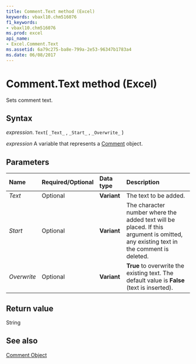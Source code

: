 ```yaml
---
title: Comment.Text method (Excel)
keywords: vbaxl10.chm516076
f1_keywords:
- vbaxl10.chm516076
ms.prod: excel
api_name:
- Excel.Comment.Text
ms.assetid: 6a79c275-ba8e-799a-2e53-96347b1783a4
ms.date: 06/08/2017
---
```



# Comment.Text method (Excel)

Sets comment text.


## Syntax

 _expression_. `Text`( `_Text_` , `_Start_` , `_Overwrite_` )

 _expression_ A variable that represents a [Comment](Excel.Comment.md) object.


## Parameters



|Name|Required/Optional|Data type|Description|
|:-----|:-----|:-----|:-----|
| _Text_|Optional| **Variant**|The text to be added.|
| _Start_|Optional| **Variant**|The character number where the added text will be placed. If this argument is omitted, any existing text in the comment is deleted.|
| _Overwrite_|Optional| **Variant**| **True** to overwrite the existing text. The default value is **False** (text is inserted).|

## Return value

String


## See also


[Comment Object](Excel.Comment.md)

